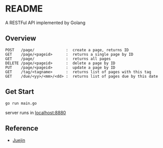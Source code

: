 # README

A RESTFul API implemented by Golang

## Overview
```
POST   /page/              :  create a page, returns ID
GET    /page/<pageid>      :  returns a single page by ID
GET    /page/              :  returns all pages
DELETE /page/<pageid>      :  delete a page by ID
PUT    /page/<pageid>      :  update a page by ID
GET    /tag/<tagname>      :  returns list of pages with this tag
GET    /due/<yy>/<mm>/<dd> :  returns list of pages due by this date
```
## Get Start

```shell
go run main.go
```
server runs in [localhost:8880](http://localhost:8880)
## Reference
- [Juejin](https://juejin.cn/post/7052931619962748958)
